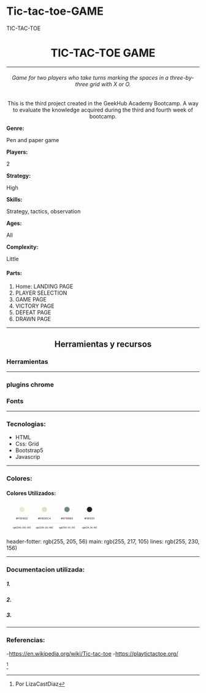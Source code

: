 # Tic-tac-toe-GAME



TIC-TAC-TOE
<h1 align="center"> TIC-TAC-TOE GAME</h1> 
<hr>
<h6 align="center">Game for two players who take turns marking the spaces in a three-by-three grid with X or O. </h3>
<p align="center">This is the third project created in the GeekHub Academy Bootcamp. A way to evaluate the knowledge acquired during the third and fourth week of bootcamp. </p>

<strong>Genre:</strong> <p>Pen and paper game</p>
<strong>Players:</strong> <p>2</p>
<strong>Strategy:</strong> <p>High</p>
<strong>Skills:</strong> <p>Strategy, tactics, observation</p>
<strong>Ages:</strong> <p>All</p>
<strong>Complexity:</strong> <p>Little</p>


#### Parts:
1. Home: LANDING PAGE
2. PLAYER SELECTION
3. GAME PAGE
4. VICTORY PAGE
5. DEFEAT PAGE
6. DRAWN PAGE

<hr>

<h2 align="center">Herramientas y recursos</h2>

### Herramientas

<hr>

### plugins chrome
### Fonts


<hr>

### Tecnologias:
- HTML
- Css: Grid
- Bootstrap5
- Javascrip

<hr>

### Colores: 
#### Colores Utilizados: 

<img src="./assets/paletas.png" width="50%" height="50%" alt="">


header-fotter: rgb(255, 205, 56)
main: rgb(255, 217, 105)
lines: rgb(255, 230, 156)



<hr>

### Documentacion utilizada:

##### 1.


##### 2.


##### 3.



---
### Referencias:

-https://en.wikipedia.org/wiki/Tic-tac-toe
-https://playtictactoe.org/





[^1]

[^1]: Por LizaCastDiaz

